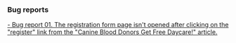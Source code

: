 <h3>Bug reports</h3>

<a href="https://docs.google.com/spreadsheets/d/1SW6tS0CD_1SLrxjvfC_xd8C3AaTIJBpV1hLlSWruT58/edit?usp=drive_link">- Bug report 01. The registration form page isn't opened after clicking on the "register" link from the "Canine Blood Donors Get Free Daycare!" article.</a>

